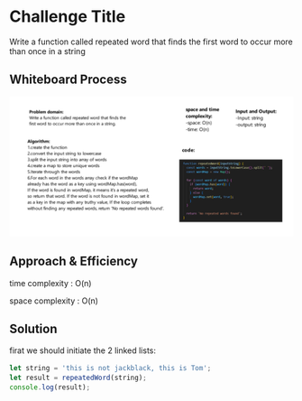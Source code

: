 # Challenge Title
Write a function called repeated word that finds the first word to occur more than once in a string

## Whiteboard Process
![](./images/repeatedWord.png)

## Approach & Efficiency
time complexity :  O(n)

space complexity :  O(n)

## Solution
firat we should initiate the 2 linked lists:
```js
let string = 'this is not jackblack, this is Tom';
let result = repeatedWord(string);
console.log(result);
```

